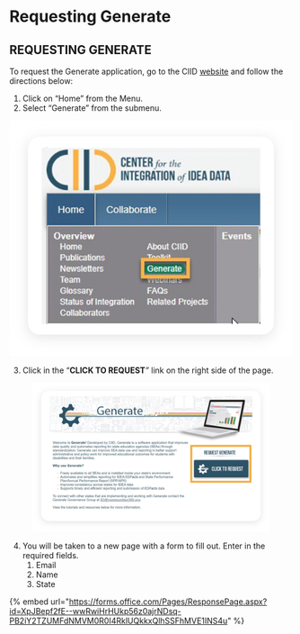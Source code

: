 # Requesting Generate

## REQUESTING GENERATE

To request the Generate application, go to the CIID [website](https://ciidta.communities.ed.gov/#program) and follow the directions below:

1. Click on “Home” from the Menu.
2. Select “Generate” from the submenu.

![](<../../.gitbook/assets/image (165).png>)

3. Click in the “**CLICK TO REQUEST**_”_ link on the right side of the page.

<figure><img src="../../.gitbook/assets/image (179).png" alt=""><figcaption></figcaption></figure>

4. You will be taken to a new page with a form to fill out. Enter in the required fields.
   1. Email
   2. Name
   3. State



{% embed url="https://forms.office.com/Pages/ResponsePage.aspx?id=XpJBepf2fE--wwRwiHrHUkp56z0ajrNDsq-PB2iY2TZUMFdNMVM0R0I4RklUQkkxQlhSSFhMVE1INS4u" %}

